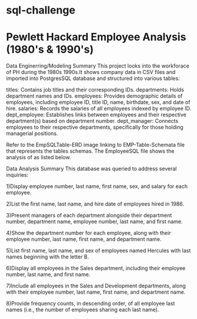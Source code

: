 # sql-challenge

# Pewlett Hackard Employee Analysis (1980's & 1990's)

Data Enginerring/Modeling Summary
This project looks into the workforace of PH during the 1980s 1990s.It shows company data in CSV files and imported into PostgresSQL database and structured into various tables:

titles: Contains job titles and their corresponding IDs.
departments: Holds department names and IDs.
employees: Provides demographic details of employees, including employee ID, title ID, name, birthdate, sex, and date of hire.
salaries: Records the salaries of all employees indexed by employee ID.
dept_employee: Establishes links between employees and their respective department(s) based on department number.
dept_manager: Connects employees to their respective departments, specifically for those holding managerial positions.

Refer to the EmpSQLTable-ERD image linking to EMP-Table-Schemata file that represents the tables schemas. The EmployeeSQL file shows the analysis of as listed below.

Data Analysis Summary
This database was queried to address several inquiries:

1)Display employee number, last name, first name, sex, and salary for each employee.

2)List the first name, last name, and hire date of employees hired in 1986.

3)Present managers of each department alongside their department number, department name, employee number, last name, and first name.

4)Show the department number for each employee, along with their employee number, last name, first name, and department name.

5)List first name, last name, and sex of employees named Hercules with last names beginning with the letter B.

6)Display all employees in the Sales department, including their employee number, last name, and first name.

7)Include all employees in the Sales and Development departments, along with their employee number, last name, first name, and department name.

8)Provide frequency counts, in descending order, of all employee last names (i.e., the number of employees sharing each last name).
